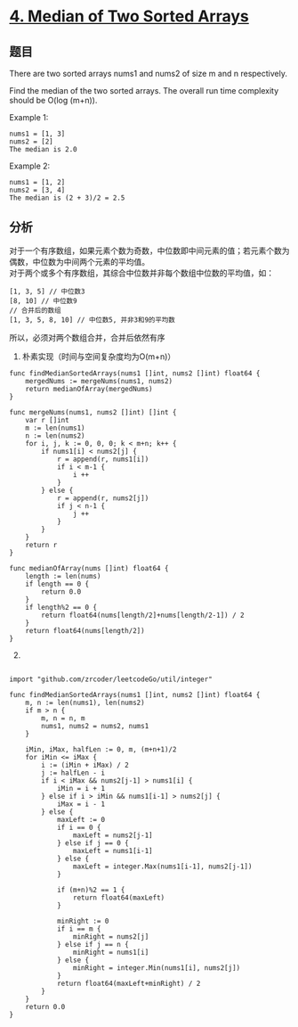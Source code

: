 # [4. Median of Two Sorted Arrays](https://leetcode.com/problems/median-of-two-sorted-arrays/)

## 题目
There are two sorted arrays nums1 and nums2 of size m and n respectively.

Find the median of the two sorted arrays. The overall run time complexity should be O(log (m+n)).

Example 1:
```
nums1 = [1, 3]
nums2 = [2]
The median is 2.0
```
Example 2:
```
nums1 = [1, 2]
nums2 = [3, 4]
The median is (2 + 3)/2 = 2.5
```
## 分析
对于一个有序数组，如果元素个数为奇数，中位数即中间元素的值；若元素个数为偶数，中位数为中间两个元素的平均值。<br>
对于两个或多个有序数组，其综合中位数并非每个数组中位数的平均值，如：
```
[1, 3, 5] // 中位数3
[8, 10] // 中位数9
// 合并后的数组
[1, 3, 5, 8, 10] // 中位数5, 并非3和9的平均数
```
所以，必须对两个数组合并，合并后依然有序<br>
1. 朴素实现（时间与空间复杂度均为O(m+n)）
```
func findMedianSortedArrays(nums1 []int, nums2 []int) float64 {
	mergedNums := mergeNums(nums1, nums2)
	return medianOfArray(mergedNums)
}

func mergeNums(nums1, nums2 []int) []int {
	var r []int
	m := len(nums1)
	n := len(nums2)
	for i, j, k := 0, 0, 0; k < m+n; k++ {
		if nums1[i] < nums2[j] {
			r = append(r, nums1[i])
			if i < m-1 {
				i ++
			}
		} else {
			r = append(r, nums2[j])
			if j < n-1 {
				j ++
			}
		}
	}
	return r
}

func medianOfArray(nums []int) float64 {
	length := len(nums)
	if length == 0 {
		return 0.0
	}
	if length%2 == 0 {
		return float64(nums[length/2]+nums[length/2-1]) / 2
	}
	return float64(nums[length/2])
}
```
2.
```

import "github.com/zrcoder/leetcodeGo/util/integer"

func findMedianSortedArrays(nums1 []int, nums2 []int) float64 {
	m, n := len(nums1), len(nums2)
	if m > n {
		m, n = n, m
		nums1, nums2 = nums2, nums1
	}

	iMin, iMax, halfLen := 0, m, (m+n+1)/2
	for iMin <= iMax {
		i := (iMin + iMax) / 2
		j := halfLen - i
		if i < iMax && nums2[j-1] > nums1[i] {
			iMin = i + 1
		} else if i > iMin && nums1[i-1] > nums2[j] {
			iMax = i - 1
		} else {
			maxLeft := 0
			if i == 0 {
				maxLeft = nums2[j-1]
			} else if j == 0 {
				maxLeft = nums1[i-1]
			} else {
				maxLeft = integer.Max(nums1[i-1], nums2[j-1])
			}

			if (m+n)%2 == 1 {
				return float64(maxLeft)
			}

			minRight := 0
			if i == m {
				minRight = nums2[j]
			} else if j == n {
				minRight = nums1[i]
			} else {
				minRight = integer.Min(nums1[i], nums2[j])
			}
			return float64(maxLeft+minRight) / 2
		}
	}
	return 0.0
}
```
